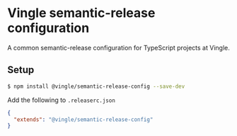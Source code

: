 # Vingle semantic-release configuration

A common semantic-release configuration for TypeScript projects at Vingle.

## Setup

```bash
$ npm install @vingle/semantic-release-config --save-dev
```

Add the following to `.releaserc.json`

```json
{
  "extends": "@vingle/semantic-release-config"
}

```
